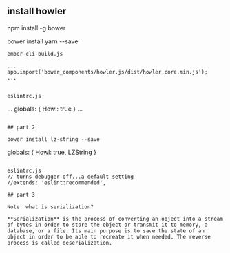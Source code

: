 ## install howler

npm install -g bower

bower install yarn --save

```
ember-cli-build.js

...
app.import('bower_components/howler.js/dist/howler.core.min.js');
...

```

```

eslintrc.js
```

...
  globals: {
    Howl: true
  }
...

```

## part 2

bower install lz-string --save

```
  globals: {
    Howl: true,
    LZString
  }
```

eslintrc.js
// turns debugger off...a default setting
//extends: 'eslint:recommended',

## part 3

Note: what is serialization?

**Serialization** is the process of converting an object into a stream of bytes in order to store the object or transmit it to memory, a database, or a file. Its main purpose is to save the state of an object in order to be able to recreate it when needed. The reverse process is called deserialization.
